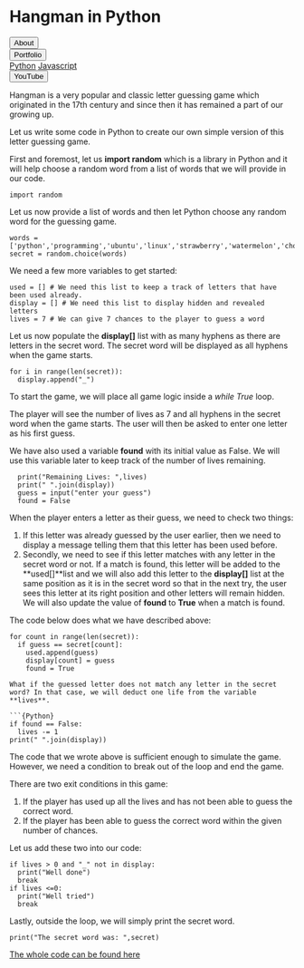 <link rel ="stylesheet" href="style2.css">
  <div class = "heading">
    <h1>Hangman in Python</h1>
  </div>
  <nav class = "topbar">
    <button onclick="window.location.href='index.html';">About</button>
    <div class="dropdown">
      <button class = "dropbtn">Portfolio</button>
        <div class="dropdown-content">
          <a href="Python.html">Python</a>
          <a href="#">Javascript</a>
        </div>
    </div>
    <button onclick="window.open('https://www.youtube.com/@shellysachdev/videos', '_blank')">YouTube</button>
  </nav>

  Hangman is a very popular and classic letter guessing game which originated in the 17th century and since then it has remained a part of our growing up. 

  Let us write some code in Python to create our own simple version of this letter guessing game. 

  First and foremost, let us **import random** which is a library in Python and it will help choose a random word from a list of words that we will provide in our code.

  ```{Python}
  import random
  ```

  Let us now provide a list of words and then let Python choose any random word for the guessing game.

  ```{Python}
  words = ['python','programming','ubuntu','linux','strawberry','watermelon','chocolate','bitcoin','technology','cybersecurity','mathematics','english','physics','universe','database']
  secret = random.choice(words)
  ```

  We need a few more variables to get started:

  ```{Python}
  used = [] # We need this list to keep a track of letters that have been used already.
  display = [] # We need this list to display hidden and revealed letters
  lives = 7 # We can give 7 chances to the player to guess a word
  ```

  Let us now populate the **display[]** list with as many hyphens as there are letters in the secret word. The secret word will be displayed as all hyphens when the game starts.

  ```{Python}
  for i in range(len(secret)):
    display.append("_")
  ```

  To start the game, we will place all game logic inside a *while True* loop.

  The player will see the number of lives as 7 and all hyphens in the secret word when the game starts. The user will then be asked to enter one letter as his first guess.

  We have also used a variable **found** with its initial value as False. We will use this variable later to keep track of the number of lives remaining. 

  ```{Python}
    print("Remaining Lives: ",lives)
    print(" ".join(display))
    guess = input("enter your guess")
    found = False
  ```

  When the player enters a letter as their guess, we need to check two things:

  1. If this letter was already guessed by the user earlier, then we need to display a message telling them that this letter has been used before.
  2. Secondly, we need to see if this letter matches with any letter in the secret word or not. If a match is found, this letter will be added to the **used[]**list and we will also add this letter to the **display[]** list at the same position as it is in the secret word so that in the next try, the user sees this letter at its right position and other letters will remain hidden. We will also update the value of **found** to **True** when a match is found.
  
  The code below does what we have described above:

  ```{Python}
  for count in range(len(secret)):
    if guess == secret[count]:
      used.append(guess)
      display[count] = guess
      found = True
  
  What if the guessed letter does not match any letter in the secret word? In that case, we will deduct one life from the variable **lives**.

  ```{Python}
  if found == False:
    lives -= 1
  print(" ".join(display))
  ```

  The code that we wrote above is sufficient enough to simulate the game. However, we need a condition to break out of the loop and end the game. 

  There are two exit conditions in this game:

  1. If the player has used up all the lives and has not been able to guess the correct word.
  2. If the player has been able to guess the correct word within the given number of chances. 

  Let us add these two into our code:

  ```{Python}
  if lives > 0 and "_" not in display:
    print("Well done")
    break
  if lives <=0:
    print("Well tried")
    break
  ```

  Lastly, outside the loop, we will simply print the secret word.

  ```{Python}
  print("The secret word was: ",secret)
  ```

  [The whole code can be found here](https://github.com/Shelly1986/hangman.git)





